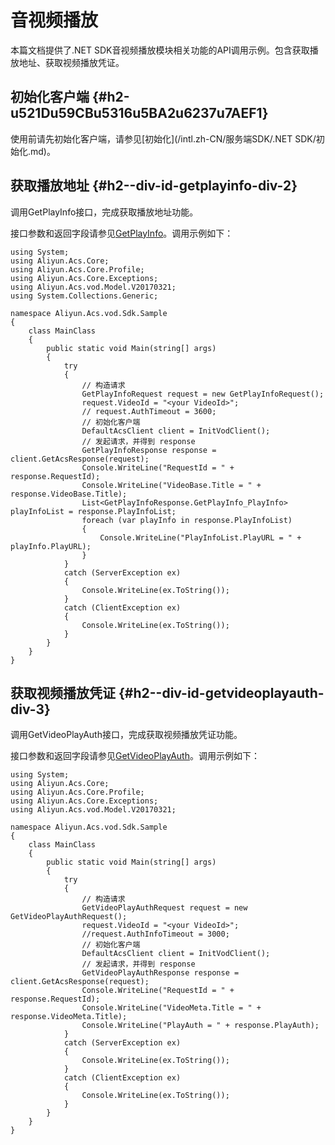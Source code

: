 音视频播放 
==========================

本篇文档提供了.NET SDK音视频播放模块相关功能的API调用示例。包含获取播放地址、获取视频播放凭证。

初始化客户端 {#h2-u521Du59CBu5316u5BA2u6237u7AEF1}
--------------------------------------------

使用前请先初始化客户端，请参见[初始化](/intl.zh-CN/服务端SDK/.NET SDK/初始化.md)。

获取播放地址 {#h2--div-id-getplayinfo-div-2}
--------------------------------------

调用GetPlayInfo接口，完成获取播放地址功能。

接口参数和返回字段请参见[GetPlayInfo](/intl.zh-CN/服务端API/音视频播放/获取视频播放地址.md)。调用示例如下：

    using System;
    using Aliyun.Acs.Core;
    using Aliyun.Acs.Core.Profile;
    using Aliyun.Acs.Core.Exceptions;
    using Aliyun.Acs.vod.Model.V20170321;
    using System.Collections.Generic;
    
    namespace Aliyun.Acs.vod.Sdk.Sample
    {
        class MainClass
        {
            public static void Main(string[] args)
            {
                try
                {
                    // 构造请求
                    GetPlayInfoRequest request = new GetPlayInfoRequest();
                    request.VideoId = "<your VideoId>";
                    // request.AuthTimeout = 3600;
                    // 初始化客户端
                    DefaultAcsClient client = InitVodClient();
                    // 发起请求，并得到 response
                    GetPlayInfoResponse response = client.GetAcsResponse(request);
                    Console.WriteLine("RequestId = " + response.RequestId);
                    Console.WriteLine("VideoBase.Title = " + response.VideoBase.Title);
                    List<GetPlayInfoResponse.GetPlayInfo_PlayInfo> playInfoList = response.PlayInfoList;
                    foreach (var playInfo in response.PlayInfoList)
                    {
                        Console.WriteLine("PlayInfoList.PlayURL = " + playInfo.PlayURL);
                    }
                }
                catch (ServerException ex)
                {
                    Console.WriteLine(ex.ToString());
                }
                catch (ClientException ex)
                {
                    Console.WriteLine(ex.ToString());
                }
            }
        }
    }



获取视频播放凭证 {#h2--div-id-getvideoplayauth-div-3}
---------------------------------------------

调用GetVideoPlayAuth接口，完成获取视频播放凭证功能。

接口参数和返回字段请参见[GetVideoPlayAuth](/intl.zh-CN/服务端API/音视频播放/获取视频播放凭证.md)。调用示例如下：

    using System;
    using Aliyun.Acs.Core;
    using Aliyun.Acs.Core.Profile;
    using Aliyun.Acs.Core.Exceptions;
    using Aliyun.Acs.vod.Model.V20170321;
    
    namespace Aliyun.Acs.vod.Sdk.Sample
    {
        class MainClass
        {
            public static void Main(string[] args)
            {
                try
                {
                    // 构造请求
                    GetVideoPlayAuthRequest request = new GetVideoPlayAuthRequest();
                    request.VideoId = "<your VideoId>";
                    //request.AuthInfoTimeout = 3000;
                    // 初始化客户端
                    DefaultAcsClient client = InitVodClient();
                    // 发起请求，并得到 response
                    GetVideoPlayAuthResponse response = client.GetAcsResponse(request);
                    Console.WriteLine("RequestId = " + response.RequestId);
                    Console.WriteLine("VideoMeta.Title = " + response.VideoMeta.Title);
                    Console.WriteLine("PlayAuth = " + response.PlayAuth);
                }
                catch (ServerException ex)
                {
                    Console.WriteLine(ex.ToString());
                }
                catch (ClientException ex)
                {
                    Console.WriteLine(ex.ToString());
                }
            }
        }
    }


